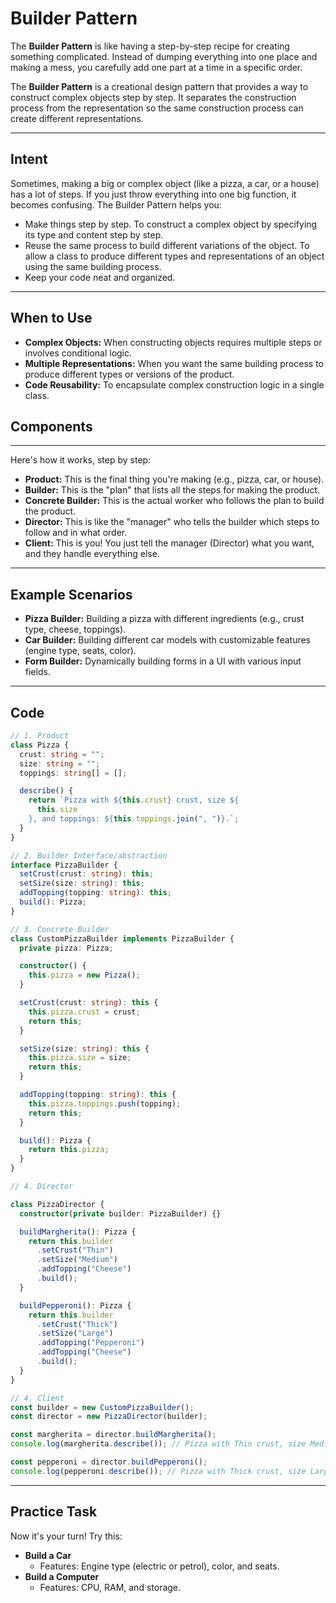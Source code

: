 # **Builder Pattern**

The **Builder Pattern** is like having a step-by-step recipe for creating something complicated. Instead of dumping everything into one place and making a mess, you carefully add one part at a time in a specific order.

The **Builder Pattern** is a creational design pattern that provides a way to construct complex objects step by step. It separates the construction process from the representation so the same construction process can create different representations.

---

## **Intent**

Sometimes, making a big or complex object (like a pizza, a car, or a house) has a lot of steps. If you just throw everything into one big function, it becomes confusing. The Builder Pattern helps you:

- Make things step by step. To construct a complex object by specifying its type and content step by step.
- Reuse the same process to build different variations of the object. To allow a class to produce different types and representations of an object using the same building process.
- Keep your code neat and organized.

---

## When to Use

- **Complex Objects:** When constructing objects requires multiple steps or involves conditional logic.
- **Multiple Representations:** When you want the same building process to produce different types or versions of the product.
- **Code Reusability:** To encapsulate complex construction logic in a single class.

## Components

---

Here's how it works, step by step:

- **Product:** This is the final thing you're making (e.g., pizza, car, or house).
- **Builder:** This is the "plan" that lists all the steps for making the product.
- **Concrete Builder:** This is the actual worker who follows the plan to build the product.
- **Director:** This is like the "manager" who tells the builder which steps to follow and in what order.
- **Client:** This is you! You just tell the manager (Director) what you want, and they handle everything else.

---

## Example Scenarios

- **Pizza Builder:** Building a pizza with different ingredients (e.g., crust type, cheese, toppings).
- **Car Builder:** Building different car models with customizable features (engine type, seats, color).
- **Form Builder:** Dynamically building forms in a UI with various input fields.

---

## Code

```ts
// 1. Product
class Pizza {
  crust: string = "";
  size: string = "";
  toppings: string[] = [];

  describe() {
    return `Pizza with ${this.crust} crust, size ${
      this.size
    }, and toppings: ${this.toppings.join(", ")}.`;
  }
}

// 2. Builder Interface/abstraction
interface PizzaBuilder {
  setCrust(crust: string): this;
  setSize(size: string): this;
  addTopping(topping: string): this;
  build(): Pizza;
}

// 3. Concrete Builder
class CustomPizzaBuilder implements PizzaBuilder {
  private pizza: Pizza;

  constructor() {
    this.pizza = new Pizza();
  }

  setCrust(crust: string): this {
    this.pizza.crust = crust;
    return this;
  }

  setSize(size: string): this {
    this.pizza.size = size;
    return this;
  }

  addTopping(topping: string): this {
    this.pizza.toppings.push(topping);
    return this;
  }

  build(): Pizza {
    return this.pizza;
  }
}

// 4. Director

class PizzaDirector {
  constructor(private builder: PizzaBuilder) {}

  buildMargherita(): Pizza {
    return this.builder
      .setCrust("Thin")
      .setSize("Medium")
      .addTopping("Cheese")
      .build();
  }

  buildPepperoni(): Pizza {
    return this.builder
      .setCrust("Thick")
      .setSize("Large")
      .addTopping("Pepperoni")
      .addTopping("Cheese")
      .build();
  }
}

// 4. Client
const builder = new CustomPizzaBuilder();
const director = new PizzaDirector(builder);

const margherita = director.buildMargherita();
console.log(margherita.describe()); // Pizza with Thin crust, size Medium, and toppings: Cheese.

const pepperoni = director.buildPepperoni();
console.log(pepperoni.describe()); // Pizza with Thick crust, size Large, and toppings: Pepperoni, Cheese.
```

---

## Practice Task

Now it's your turn! Try this:

- **Build a Car**
  - Features: Engine type (electric or petrol), color, and seats.
- **Build a Computer**
  - Features: CPU, RAM, and storage.
